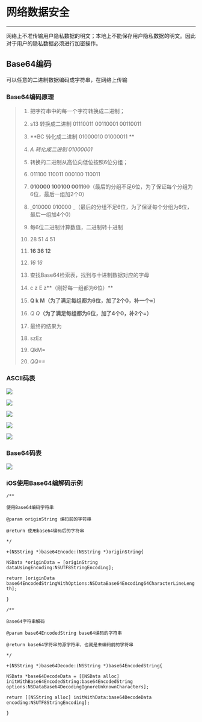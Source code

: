 # 网络数据安全

---

网络上不准传输用户隐私数据的明文；本地上不能保存用户隐私数据的明文。因此对于用户的隐私数据必须进行加密操作。

## Base64编码

可以任意的二进制数据编码成字符串，在网络上传输

### Base64编码原理

> 1. 把字符串中的每一个字符转换成二进制；
>   1. s13 转换成二进制  01110011 00110001 00110011
> 
>   2. **BC 转化成二进制  01000010 01000011 **
> 
>   3. _A 转化成二进制 01000001_
> 
> 
> 2. 转换的二进制从高位向低位按照6位分组；
> 
>   1. 011100 110011 000100 110011
> 
>   2. **010000 100100 0011**~~00~~（最后的分组不足6位，为了保证每个分组为6位，最后一组加2个0）
> 
>   3. _010000 010000 _（最后的分组不足6位，为了保证每个分组为6位，最后一组加4个0）
> 
> 
> 3. 每6位二进制计算数值，二进制转十进制
> 
>   1. 28 51 4 51
> 
>   2. **16 36 12**
> 
>   3. _16 16_
> 
> 
> 4. 查找Base64检索表，找到与十进制数据对应的字母
> 
>   1. c z E z**（刚好每一组都为6位）**
> 
>   2. **Q k M（为了满足每组都为6位，加了2个0，补一个=）**
> 
>   3. _Q Q_**（为了满足每组都为6位，加了4个0，补2个=）**
> 
> 
> 5. 最终的结果为
> 
>   1. szEz
> 
>   2. QkM=
> 
>   3. _QQ==_

### ASCII码表

![](/assets/ASCII_01.png)

![](/assets/ASCII_03.png)

![](/assets/ASCII_04.png)

![](/assets/ASCII_05.png)

![](/assets/ASCII_06.png)

### Base64码表

![](/assets/291137095326660.png)

### iOS使用Base64编解码示例

`/**`

`使用Base64编码字符串`

`@param originString 编码前的字符串`

`@return 使用base64编码后的字符串`

`*/`

`+(NSString *)base64Encode:(NSString *)originString{`

`NSData *originData = [originString dataUsingEncoding:NSUTF8StringEncoding];`

`return [originData base64EncodedStringWithOptions:NSDataBase64Encoding64CharacterLineLength];`

`}`

`/**`

`Base64字符串解码`

`@param base64EncodedString base64编码的字符串`

`@return base64字符串的源字符串，也就是未编码前的字符串`

`*/`

`+(NSString *)base64Decode:(NSString *)base64EncodedString{`

`NSData *base64DecodeData = [[NSData alloc] initWithBase64EncodedString:base64EncodedString options:NSDataBase64DecodingIgnoreUnknownCharacters];`

`return [[NSString alloc] initWithData:base64DecodeData encoding:NSUTF8StringEncoding];`

`}`

